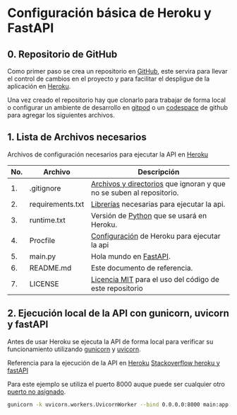 # Configuración básica de Heroku y FastAPI

## 0. Repositorio de GitHub

Como primer paso se crea un repositorio en [GitHub](https://github.com), este servira para llevar el control de cambios en el proyecto y para facilitar el despligue de la aplicación en [Heroku](https://heroku.com).

Una vez creado el repositorio hay que clonarlo para trabajar de forma local o configurar un ambiente de desarrollo en [gitpod](https://gitpod.io) o un [codespace](https://docs.github.com/es/codespaces/overview) de github para agregar los siguientes archivos.

## 1. Lista de Archivos necesarios

Archivos de configuración necesarios para ejecutar la API en [Heroku](https://heroku.com)

|No.|Archivo|Descripción|
|--|--|--|
|1.|.gitignore|[Archivos y directorios](https://github.com/github/gitignore/blob/main/Python.gitignore) que ignoran y que no se suben al repositorio.|
|2.|requirements.txt|[Librerías](https://devcenter.heroku.com/articles/python-pip) necesarias para ejecutar la api.|
|3.|runtime.txt|Versión de [Python](https://devcenter.heroku.com/articles/python-support#specifying-a-python-version) que se usará en Heroku.|
|4.|Procfile|[Configuración](https://devcenter.heroku.com/articles/procfile) de Heroku para ejecutar la api|
|5.|main.py|Hola mundo en [FastAPI](https://fastapi.tiangolo.com/).|
|6.|README.md|Este documento de referencia.|
|7.|LICENSE|[Licencia MIT](https://opensource.org/license/mit/) para el uso del código de este repositorio|

## 2. Ejecución local de la API con gunicorn, uvicorn y fastAPI

Antes de usar Heroku se ejecuta la API de forma local para verificar su funcionamiento utilizando [gunicorn](https://gunicorn.org/) y [uvicorn](https://www.uvicorn.org/).

Referencia para la ejecución de la API en [Heroku](https://heroku.com) [Stackoverflow heroku y fastAPI](https://stackoverflow.com/questions/59391560/how-to-run-uvicorn-in-heroku)

Para este ejemplo se utiliza el puerto 8000 auque puede ser cualquier otro [puerto no asignado](https://www.redeszone.net/tutoriales/configuracion-puertos/puertos-tcp-udp/).

```bash
gunicorn -k uvicorn.workers.UvicornWorker --bind 0.0.0.0:8000 main:app
```
